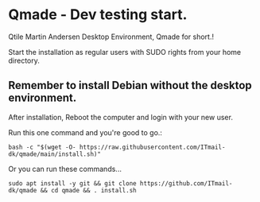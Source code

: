 # Qmade - Dev testing start.
Qtile Martin Andersen Desktop Environment, Qmade for short.!

Start the installation as regular users with SUDO rights from your home directory.

## Remember to install Debian without the desktop environment.
After installation, Reboot the computer and login with your new user.

Run this one command and you're good to go.: 

`bash -c "$(wget -O- https://raw.githubusercontent.com/ITmail-dk/qmade/main/install.sh)"`

Or you can run these commands...

`sudo apt install -y git && git clone https://github.com/ITmail-dk/qmade && cd qmade && . install.sh`
